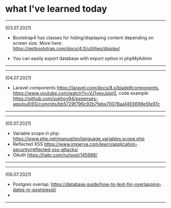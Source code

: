 # what I've learned today

--------------------------------------------------------------------------------------------------------------------------------------------------
(03.07.2021)

* Bootstrap4 has classes for hiding/displaying content depending on screen size.
More here: https://getbootstrap.com/docs/4.0/utilities/display/

* You can easily export database with export option in phpMyAdmin

---------------------------------------------------------------------------------------------------------------------------------------------------

---------------------------------------------------------------------------------------------------------------------------------------------------
(04.07.2021)

* Laravel components https://laravel.com/docs/8.x/blade#components, https://www.youtube.com/watch?v=VJ1yeoJqpr0, code example https://github.com/sukhoy94/expenses-app/pull/65/commits/bb5729f796c92b7febe70078aa1493699e5fe97c

----------------------------------------------------------------------------------------------------------------------------------------------------

---------------------------------------------------------------------------------------------------------------------------------------------------
(05.07.2021)

* Variable scope in php: https://www.php.net/manual/en/language.variables.scope.php
* Reflected XSS https://www.imperva.com/learn/application-security/reflected-xss-attacks/
* OAuth https://habr.com/ru/post/145988/

----------------------------------------------------------------------------------------------------------------------------------------------------

---------------------------------------------------------------------------------------------------------------------------------------------------
(06.07.2021)

* Postgres overlap: https://database.guide/how-to-test-for-overlapping-dates-in-postgresql/
* 
----------------------------------------------------------------------------------------------------------------------------------------------------

